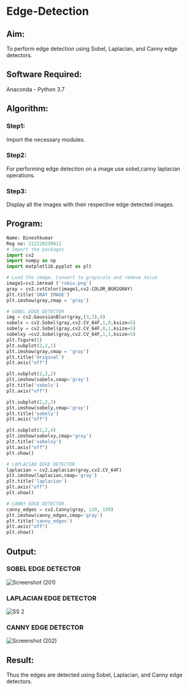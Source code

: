 # Edge-Detection
## Aim:
To perform edge detection using Sobel, Laplacian, and Canny edge detectors.
## Software Required:
Anaconda - Python 3.7

## Algorithm:
### Step1:
Import the necessary modules.
### Step2:
For performing edge detection on a image use sobel,canny laplacian operations.
### Step3:
Display all the images with their respective edge detected images.
 
## Program:

``` Python
Name: Dineshkumar
Reg no: 212220230012
# Import the packages
import cv2
import numpy as np
import matplotlib.pyplot as plt

# Load the image, Convert to grayscale and remove noise
image1=cv2.imread ('rubix.png') 
gray = cv2.cvtColor(image1,cv2.COLOR_BGR2GRAY)
plt.title('GRAY IMAGE')
plt.imshow(gray,cmap = 'gray')

# SOBEL EDGE DETECTOR
img = cv2.GaussianBlur(gray,(3,3),0)
sobelx = cv2.Sobel(gray,cv2.CV_64F,1,0,ksize=5)
sobely = cv2.Sobel(gray,cv2.CV_64F,0,1,ksize=5)
sobelxy =cv2.Sobel(gray,cv2.CV_64F,1,1,ksize=5)
plt.figure(1)
plt.subplot(2,2,1)
plt.imshow(gray,cmap = 'gray')
plt.title('Original')
plt.axis("off")

plt.subplot(2,2,2)
plt.imshow(sobelx,cmap='gray')
plt.title('sobelx')
plt.axis("off")

plt.subplot(2,2,3)
plt.imshow(sobely,cmap='gray')
plt.title('sobely')
plt.axis("off")

plt.subplot(2,2,4)
plt.imshow(sobelxy,cmap='gray')
plt.title('sobelxy')
plt.axis("off")
plt.show()

# LAPLACIAN EDGE DETECTOR
laplacian = cv2.Laplacian(gray,cv2.CV_64F)
plt.imshow(laplacian,cmap='gray')
plt.title('laplacian')
plt.axis("off")
plt.show()

# CANNY EDGE DETECTOR
canny_edges = cv2.Canny(gray, 120, 150)
plt.imshow(canny_edges,cmap='gray')
plt.title('canny_edges')
plt.axis("off")
plt.show()

```
## Output:
### SOBEL EDGE DETECTOR
![Screenshot (201)](https://user-images.githubusercontent.com/75234807/168870333-828ee7e0-5330-4b6f-8611-8ef648871405.png)

### LAPLACIAN EDGE DETECTOR
![SS 2](https://user-images.githubusercontent.com/75234807/168870387-322457f9-324a-404b-a5af-ceeb53f08827.png)

### CANNY EDGE DETECTOR
![Screenshot (202)](https://user-images.githubusercontent.com/75234807/168870349-2e32e55e-12b9-4438-b2a3-5a96b6905798.png)

## Result:
Thus the edges are detected using Sobel, Laplacian, and Canny edge detectors.
